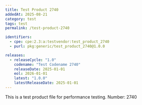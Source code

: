 ```yaml
---
title: Test Product 2740
addedAt: 2025-08-21
category: test
tags: test
permalink: /test-product-2740

identifiers:
  - cpe: cpe:2.3:a:testvendor:test_product_2740
  - purl: pkg:generic/test_product_2740@1.0.0

releases:
  - releaseCycle: "1.0"
    codename: "Test Codename 2740"
    releaseDate: 2025-01-01
    eol: 2026-01-01
    latest: "1.0.0"
    latestReleaseDate: 2025-01-01
---
```


This is a test product file for performance testing. Number: 2740
